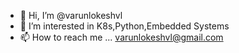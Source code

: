 - 👋 Hi, I’m @varunlokeshvl
- 👀 I’m interested in K8s,Python,Embedded Systems
- 📫 How to reach me ... varunlokeshvl@gmail.com

<!---
varunlokeshvl/varunlokeshvl is a ✨ special ✨ repository because its `README.md` (this file) appears on your GitHub profile.
You can click the Preview link to take a look at your changes.
--->
